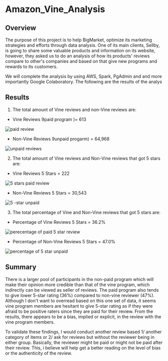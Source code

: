 # Amazon_Vine_Analysis

## Overview

The purpose of this project is to help BigMarket, optimize its marketing strategies and efforts through data analysis. One of its main clients, Sellby, is going to share some valuable products and information on its website, however, they asked us to do an analysis of how its products' reviews compare to other's companies and based on that give new programs and rewards to its customers. 

We will complete the analysis by using AWS, Spark, PgAdmin and and more importantly Google Colaboratory. The following are the results of the analys

## Results

1. The total amount of Vine reviews and non-Vine reviews are:

+ Vine Reviews 9paid program )= 613

![paid review](https://user-images.githubusercontent.com/115424156/232235500-9f77988b-b771-4c80-a068-2fb1d8fea7dc.png)


+ Non-Vine Reviews 9unpaid progarm) = 64,968

![unpaid reviews](https://user-images.githubusercontent.com/115424156/232235716-ac3358c3-b963-45f4-8f99-6fee56e76852.png)


2. The total amount of Vine reviews and Non-Vine reviews that got 5 stars are:

+ Vine Reviews 5 Stars = 222

![5 stars paid review](https://user-images.githubusercontent.com/115424156/232236147-6f8f394d-dc78-4a4c-be1b-01cca07068c8.png)

+ Non-Vine Reviews 5 Stars = 30,543

![5 -star unpaid](https://user-images.githubusercontent.com/115424156/232236722-ee04193d-820a-4bf8-86e6-02b06b414a11.png)


3. The total percentage of Vine and Non-Vine reviews that got 5 stars are:


+ Percentage of Vine Reviews 5 Stars = 36.2%

![perecentage of paid 5 star review](https://user-images.githubusercontent.com/115424156/232237059-6fbcf061-5368-416d-9e95-a584417ca3d4.png)

+ Percentage of Non-Vine Reviews 5 Stars = 47.0%

![percentage of 5 star unpaid](https://user-images.githubusercontent.com/115424156/232237120-c53ec114-17f9-4155-a431-4b05f061c3ae.png)


## Summary

There is a larger pool of participants in the non-paid program which will make their opinion more credible than that of the vine program, which indirectly can be viewed as seller of reviews. The paid program also tends to give lower 5-star rating (36%) compared to non-vine reviewer (47%). Although I don't want to overread based on this one set of data, it seems vine program members are hesitant to give 5-star rating as if they were afraid to be positive raters since they are paid for their  review. 
From the results, there appears to be a bias, implied or explicit, in the review with the vine program members. 

To validate these findings, I would conduct another review based 1/ another category of items or 2/ ask for reviews but without the reviewer being in either group. Basically, the reviewer might be paid or might not be paid after their review. This, i believe will help get a better reading on the level of bias or the authenticity of the review. 

